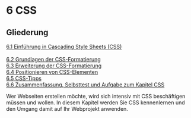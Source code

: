 # 6 CSS

## Gliederung

[6.1 Einführung in Cascading Style Sheets (CSS)<br>](6.1_Einfuehrung_in_Cascading_Style_Sheets.md)<br>
[6.2 Grundlagen der CSS-Formatierung](6.2_Grundlagen_der_CSS_Formatierung.md)<br>
[6.3 Erweiterung der CSS-Formatierung](6.3_Erweiterung_der_CSS_Formatierung.md)<br>
[6.4 Positionieren von CSS-Elementen](6.4_Positionieren_von_CSS_Elementen.md)<br>
[6.5 CSS-Tipps](6.5_CSS_Tipps.md)<br>
[6.6 Zusammenfassung, Selbsttest und Aufgabe zum Kapitel CSS](6.6_Zusammenfassung_Selbsttest_und_Aufgabe_zum_Kapitel_CSS.md)<br>

Wer Webseiten erstellen möchte, wird sich intensiv mit CSS beschäftigen müssen und wollen. In diesem Kapitel werden Sie CSS kennenlernen und den Umgang damit auf Ihr Webprojekt anwenden.






